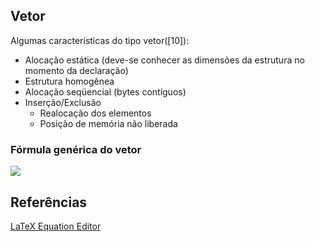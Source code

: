 
## Vetor

Algumas características do tipo vetor([10]):

* Alocação estática (deve-se conhecer as dimensões da estrutura no momento da declaração)
* Estrutura homogênea
* Alocação seqüencial (bytes contíguos)
* Inserção/Exclusão
	+ Realocação dos elementos
	+ Posição de memória não liberada

### Fórmula genérica do vetor

![](https://latex.codecogs.com/svg.image?\inline&space;\bg{white}{Pos_n=&space;enderecoInicial&space;&plus;&space;(&space;(n&space;-&space;1)&space;*&space;tamanhoDoTipoDoElemento)})






## Referências
[LaTeX Equation Editor](https://www.codecogs.com/latex/eqneditor.php)
